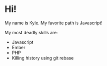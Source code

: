 # Hi!

My name is Kyle. My favorite path is Javascript!

My most deadly skills are:
* Javascript
* Ember
* PHP
* Killing history using git rebase
